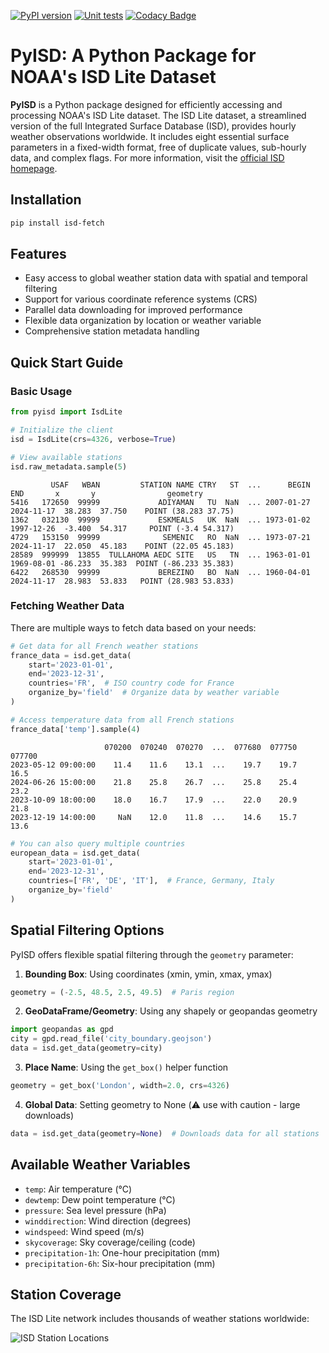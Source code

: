[![PyPI version](https://badge.fury.io/py/isd-fetch.svg)](https://badge.fury.io/py/isd-fetch)
[![Unit tests](https://github.com/CyrilJl/isd-fetch/actions/workflows/pytest.yml/badge.svg)](https://github.com/CyrilJl/isd-fetch/actions/workflows/pytest.yml)
[![Codacy Badge](https://app.codacy.com/project/badge/Grade/cdc692322be649cea8b8b6760bfb333e)](https://app.codacy.com/gh/CyrilJl/isd-fetch/dashboard?utm_source=gh&utm_medium=referral&utm_content=&utm_campaign=Badge_grade)

# PyISD: A Python Package for NOAA's ISD Lite Dataset

**PyISD** is a Python package designed for efficiently accessing and processing NOAA's ISD Lite dataset. The ISD Lite dataset, a streamlined version of the full Integrated Surface Database (ISD), provides hourly weather observations worldwide. It includes eight essential surface parameters in a fixed-width format, free of duplicate values, sub-hourly data, and complex flags. For more information, visit the [official ISD homepage](https://www.ncei.noaa.gov/products/land-based-station/integrated-surface-database).

## Installation
```bash
pip install isd-fetch
```

## Features
- Easy access to global weather station data with spatial and temporal filtering
- Support for various coordinate reference systems (CRS)
- Parallel data downloading for improved performance
- Flexible data organization by location or weather variable
- Comprehensive station metadata handling

## Quick Start Guide

### Basic Usage
```python
from pyisd import IsdLite

# Initialize the client
isd = IsdLite(crs=4326, verbose=True)

# View available stations
isd.raw_metadata.sample(5)
```

```
         USAF   WBAN         STATION NAME CTRY   ST  ...      BEGIN        END       x       y                geometry
5416   172650  99999             ADIYAMAN   TU  NaN  ... 2007-01-27 2024-11-17  38.283  37.750    POINT (38.283 37.75)
1362   032130  99999             ESKMEALS   UK  NaN  ... 1973-01-02 1997-12-26  -3.400  54.317     POINT (-3.4 54.317)
4729   153150  99999              SEMENIC   RO  NaN  ... 1973-07-21 2024-11-17  22.050  45.183    POINT (22.05 45.183)
28589  999999  13855  TULLAHOMA AEDC SITE   US   TN  ... 1963-01-01 1969-08-01 -86.233  35.383  POINT (-86.233 35.383)
6422   268530  99999             BEREZINO   BO  NaN  ... 1960-04-01 2024-11-17  28.983  53.833   POINT (28.983 53.833)
```

### Fetching Weather Data
There are multiple ways to fetch data based on your needs:

```python
# Get data for all French weather stations
france_data = isd.get_data(
    start='2023-01-01',
    end='2023-12-31',
    countries='FR',  # ISO country code for France
    organize_by='field'  # Organize data by weather variable
)

# Access temperature data from all French stations
france_data['temp'].sample(4)
```

```
                     070200  070240  070270  ...  077680  077750  077700
2023-05-12 09:00:00    11.4    11.6    13.1  ...    19.7    19.7    16.5   
2024-06-26 15:00:00    21.8    25.8    26.7  ...    25.8    25.4    23.2   
2023-10-09 18:00:00    18.0    16.7    17.9  ...    22.0    20.9    21.8   
2023-12-19 14:00:00     NaN    12.0    11.8  ...    14.6    15.7    13.6 
```

```python
# You can also query multiple countries
european_data = isd.get_data(
    start='2023-01-01',
    end='2023-12-31',
    countries=['FR', 'DE', 'IT'],  # France, Germany, Italy
    organize_by='field'
)
```

## Spatial Filtering Options

PyISD offers flexible spatial filtering through the `geometry` parameter:

1. **Bounding Box**: Using coordinates (xmin, ymin, xmax, ymax)
```python
geometry = (-2.5, 48.5, 2.5, 49.5)  # Paris region
```

2. **GeoDataFrame/Geometry**: Using any shapely or geopandas geometry
```python
import geopandas as gpd
city = gpd.read_file('city_boundary.geojson')
data = isd.get_data(geometry=city)
```

3. **Place Name**: Using the `get_box()` helper function
```python
geometry = get_box('London', width=2.0, crs=4326)
```

4. **Global Data**: Setting geometry to None (⚠️ use with caution - large downloads)
```python
data = isd.get_data(geometry=None)  # Downloads data for all stations
```

## Available Weather Variables
- `temp`: Air temperature (°C)
- `dewtemp`: Dew point temperature (°C)
- `pressure`: Sea level pressure (hPa)
- `winddirection`: Wind direction (degrees)
- `windspeed`: Wind speed (m/s)
- `skycoverage`: Sky coverage/ceiling (code)
- `precipitation-1h`: One-hour precipitation (mm)
- `precipitation-6h`: Six-hour precipitation (mm)

## Station Coverage
The ISD Lite network includes thousands of weather stations worldwide:

![ISD Station Locations](https://github.com/CyrilJl/pyisd/blob/main/assets/noaa_isd_locations.png?raw=true)
